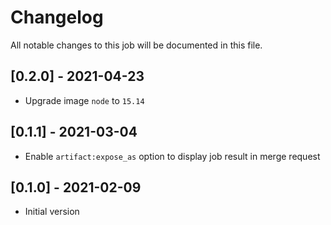 # Changelog
All notable changes to this job will be documented in this file.

## [0.2.0] - 2021-04-23
* Upgrade image `node` to `15.14`

## [0.1.1] - 2021-03-04
* Enable `artifact:expose_as` option to display job result in merge request

## [0.1.0] - 2021-02-09
* Initial version
